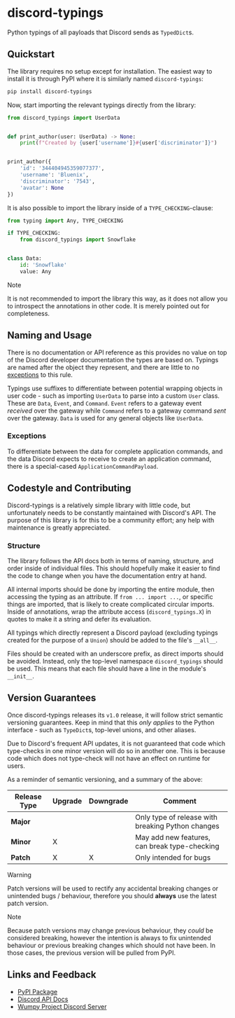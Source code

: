 # discord-typings

Python typings of all payloads that Discord sends as `TypedDict`s.

## Quickstart

The library requires no setup except for installation. The easiest way to
install it is through PyPI where it is similarly named `discord-typings`:

```bash
pip install discord-typings
```

Now, start importing the relevant typings directly from the library:

```python
from discord_typings import UserData


def print_author(user: UserData) -> None:
    print(f"Created by {user['username']}#{user['discriminator']}")


print_author({
    'id': '344404945359077377',
    'username': 'Bluenix',
    'discriminator': '7543',
    'avatar': None
})
```

It is also possible to import the library inside of a `TYPE_CHECKING`-clause:

```python
from typing import Any, TYPE_CHECKING

if TYPE_CHECKING:
    from discord_typings import Snowflake


class Data:
    id: 'Snowflake'
    value: Any
```

> [!NOTE]
> It is not recommended to import the library this way, as it does not allow
> you to introspect the annotations in other code. It is merely pointed out
> for completeness.

## Naming and Usage

There is no documentation or API reference as this provides no value on top of
the Discord developer documentation the types are based on. Typings are named
after the object they represent, and there are little to no
[exceptions](#exceptions) to this rule.

Typings use suffixes to differentiate between potential wrapping objects in
user code - such as importing `UserData` to parse into a custom `User` class.
These are `Data`, `Event`, and `Command`. `Event` refers to a gateway event
*received* over the gateway while `Command` refers to a gateway command *sent*
over the gateway. `Data` is used for any general objects like `UserData`.

### Exceptions

To differentiate between the data for complete application commands, and the
data Discord expects to receive to create an application command, there is
a special-cased `ApplicationCommandPayload`.

## Codestyle and Contributing

Discord-typings is a relatively simple library with little code, but
unfortunately needs to be constantly maintained with Discord's API.
The purpose of this library is for this to be a community effort;
any help with maintenance is greatly appreciated.

### Structure

The library follows the API docs both in terms of naming, structure, and order
inside of individual files. This should hopefully make it easier to find the
code to change when you have the documentation entry at hand.

All internal imports should be done by importing the entire module, then
accessing the typing as an attribute. If `from ... import ...`, or specific
things are imported, that is likely to create complicated circular imports.
Inside of annotations, wrap the attribute access (`discord_typings.X`) in
quotes to make it a string and defer its evaluation.

All typings which directly represent a Discord payload (excluding typings
created for the purpose of a `Union`) should be added to the file's `__all__`.

Files should be created with an underscore prefix, as direct imports should be
avoided. Instead, only the top-level namespace `discord_typings` should be
used. This means that each file should have a line in the module's `__init__`.

## Version Guarantees

Once discord-typings releases its `v1.0` release, it will follow strict
semantic versioning guarantees. Keep in mind that this *only applies*
to the Python interface - such as `TypeDict`s, top-level unions, and
other aliases.

Due to Discord's frequent API updates, it is not guaranteed that code
which type-checks in one minor version will do so in another one. This
is because code which does not type-check will not have an effect on
runtime for users.

As a reminder of semantic versioning, and a summary of the above:

| Release Type | Upgrade | Downgrade | Comment                                           |
| ------------ | ------- | --------- | ------------------------------------------------- |
| **Major**    |         |           | Only type of release with breaking Python changes |
| **Minor**    |    X    |           | May add new features, can break type-checking     |
| **Patch**    |    X    |     X     | Only intended for bugs                            |

> [!WARNING]
> Patch versions will be used to rectify any accidental breaking changes
> or unintended bugs / behaviour, therefore you should **always** use
> the latest patch version.

> [!NOTE]
> Because patch versions may change previous behaviour, they *could* be
> considered breaking, however the intention is always to fix unintended
> behaviour or previous breaking changes which should not have been.
> In those cases, the previous version will be pulled from PyPI.

## Links and Feedback

* [PyPI Package](https://pypi.org/project/discord-typings)
* [Discord API Docs](https://discord.com/developers/docs/intro)
* [Wumpy Project Discord Server](https://discord.gg/ZWpjYdKKTF)

